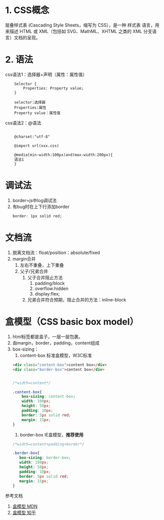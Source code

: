 # 1. CSS概念
层叠样式表 (Cascading Style Sheets，缩写为 CSS），是一种 样式表 语言，用来描述 HTML 或 XML（包括如 SVG、MathML、XHTML 之类的 XML 分支语言）文档的呈现。

# 2. 语法
css语法1：选择器+声明（属性：属性值）

```
    Selector {
        Properties: Property value;
    }

    selector:选择器
    Properties:属性
    Property value：属性值

```
css语法2：@语法
```html

    @charset:"utf-8"

    @import url(xxx.css)

    @media(min-width:100px)and(max-width:200px){
    语法1
    }
```
# 调试法
1. border=js中log调试法
2. 有bug时在上下行添加border
   ```css
   border: 1px solid red;
   ```
   
# 文档流
1. 脱离文档流：float/position：absolute/fixed
2. margin合并
   1. 左右不重叠，上下重叠
   2. 父子/兄弟合并
      1. 父子合并阻止方法
         1. padding/block
         2. overflow:hidden
         3. display:flex;
      2. 兄弟合并符合预期，阻止合并的方法：inline-block

# 盒模型（CSS basic box model）
1. html标签都是盒子，一层一层包裹。
2. 由margin，border，padding，content组成
3. box-sizing：
   1. content-box 标准盒模型，W3C标准
    ```html
    <div class="content-box">content box</div>
    <div class="border-box">content box</div>
    
    ```
    ```CSS
    
    /*width=content*/

    .content-box{
        box-sizing: content-box;
        width: 100px;
        height: 50px;
        padding: 10px;
        border: 5px solid red;
        margin: 15px;
    }
    ```
   1. border-box IE盒模型，<b>推荐使用</b>
    ```css
   /*width=content+padding+border*/

   .border-box{
       box-sizing: border-box;
       width: 100px;
       height: 50px;
       padding: 10px;
       border: 5px solid red;
       margin: 15px;
   }
    ```

参考文档
1. [盒模型 MDN](https://developer.mozilla.org/zh-CN/docs/Learn/CSS/Building_blocks/The_box_model)
2. [盒模型 知乎](https://zhuanlan.zhihu.com/p/110617108)